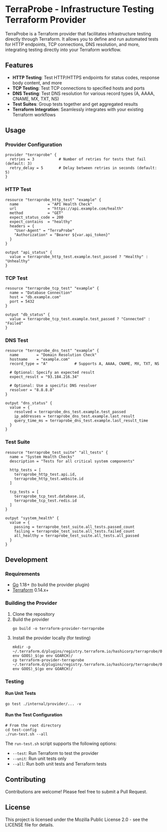 # TerraProbe - Infrastructure Testing Terraform Provider

TerraProbe is a Terraform provider that facilitates infrastructure testing directly through Terraform. It allows you to define and run automated tests for HTTP endpoints, TCP connections, DNS resolution, and more, integrating testing directly into your Terraform workflow.

## Features

- **HTTP Testing**: Test HTTP/HTTPS endpoints for status codes, response body content, and more
- **TCP Testing**: Test TCP connections to specified hosts and ports
- **DNS Testing**: Test DNS resolution for various record types (A, AAAA, CNAME, MX, TXT, NS)
- **Test Suites**: Group tests together and get aggregated results
- **Terraform Integration**: Seamlessly integrates with your existing Terraform workflows

## Usage

### Provider Configuration

```hcl
provider "terraprobe" {
  retries = 3           # Number of retries for tests that fail (default: 3)
  retry_delay = 5       # Delay between retries in seconds (default: 5)
}
```

### HTTP Test

```hcl
resource "terraprobe_http_test" "example" {
  name             = "API Health Check"
  url              = "https://api.example.com/health"
  method           = "GET"
  expect_status_code = 200
  expect_contains  = "healthy"
  headers = {
    "User-Agent" = "TerraProbe"
    "Authorization" = "Bearer ${var.api_token}"
  }
}

output "api_status" {
  value = terraprobe_http_test.example.test_passed ? "Healthy" : "Unhealthy"
}
```

### TCP Test

```hcl
resource "terraprobe_tcp_test" "example" {
  name = "Database Connection"
  host = "db.example.com"
  port = 5432
}

output "db_status" {
  value = terraprobe_tcp_test.example.test_passed ? "Connected" : "Failed"
}
```

### DNS Test

```hcl
resource "terraprobe_dns_test" "example" {
  name        = "Domain Resolution Check"
  hostname    = "example.com"
  record_type = "A"            # Supports A, AAAA, CNAME, MX, TXT, NS
  
  # Optional: Specify an expected result
  expect_result = "93.184.216.34"
  
  # Optional: Use a specific DNS resolver
  resolver = "8.8.8.8"
}

output "dns_status" {
  value = {
    resolved = terraprobe_dns_test.example.test_passed
    ip_addresses = terraprobe_dns_test.example.last_result
    query_time_ms = terraprobe_dns_test.example.last_result_time
  }
}
```

### Test Suite

```hcl
resource "terraprobe_test_suite" "all_tests" {
  name = "System Health Checks"
  description = "Tests for all critical system components"
  
  http_tests = [
    terraprobe_http_test.api.id,
    terraprobe_http_test.website.id
  ]
  
  tcp_tests = [
    terraprobe_tcp_test.database.id,
    terraprobe_tcp_test.redis.id
  ]
}

output "system_health" {
  value = {
    passing = terraprobe_test_suite.all_tests.passed_count
    failing = terraprobe_test_suite.all_tests.failed_count
    all_healthy = terraprobe_test_suite.all_tests.all_passed
  }
}
```

## Development

### Requirements

- [Go](https://golang.org/doc/install) 1.18+ (to build the provider plugin)
- [Terraform](https://www.terraform.io/downloads.html) 0.14.x+

### Building the Provider

1. Clone the repository
2. Build the provider
   ```shell
   go build -o terraform-provider-terraprobe
   ```
3. Install the provider locally (for testing)
   ```shell
   mkdir -p ~/.terraform.d/plugins/registry.terraform.io/hashicorp/terraprobe/0.1.0/$(go env GOOS)_$(go env GOARCH)/
   cp terraform-provider-terraprobe ~/.terraform.d/plugins/registry.terraform.io/hashicorp/terraprobe/0.1.0/$(go env GOOS)_$(go env GOARCH)/
   ```

### Testing

#### Run Unit Tests

```shell
go test ./internal/provider/... -v
```

#### Run the Test Configuration

```shell
# From the root directory
cd test-config
./run-test.sh --all
```

The `run-test.sh` script supports the following options:
- `--test`: Run Terraform to test the provider
- `--unit`: Run unit tests only
- `--all`: Run both unit tests and Terraform tests

## Contributing

Contributions are welcome! Please feel free to submit a Pull Request.

## License

This project is licensed under the Mozilla Public License 2.0 - see the LICENSE file for details.
